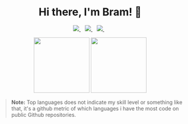 <h1 align='center'>
  Hi there, I'm Bram! 👋
</h1>


<p align='center'>
  <a href="https://www.linkedin.com/in/bramgoedvriend/">
      <img src="https://img.shields.io/badge/linkedin-%230077B5.svg?&style=for-the-badge&logo=linkedin&logoColor=white" />
  </a>&nbsp;&nbsp;
  <a href="https://www.facebook.com/braampje.goedvriend/">
    <img src="https://img.shields.io/badge/Facebook-1877F2?style=for-the-badge&logo=facebook&logoColor=white" />        
  </a>&nbsp;&nbsp;
  <a href="mailto:bram.goedvriend@gmail.com?BODY=%0D%0A%0D%0A%0D%0A%0D%0AI'm%20getting%20in%20touch%20with%20you%20via%20Github!">
    <img src="https://img.shields.io/badge/Gmail-D14836?style=for-the-badge&logo=gmail&logoColor=white" />        
  </a>&nbsp;&nbsp;
</p>

<p align='center'>
  <img src="https://github-readme-stats.vercel.app/api?username=bramikke&show_icons=true&count_private=true" height="150">
  <img src="https://github-readme-stats.vercel.app/api/top-langs/?username=bramikke&layout=compact&count_private=true" height="150">
</p>

> **Note:** Top languages does not indicate my skill level or something like that, it's a github metric of which languages i have the most code on public Github repositories.

<!--
**bramikke/bramikke** is a ✨ _special_ ✨ repository because its `README.md` (this file) appears on your GitHub profile.

Here are some ideas to get you started:

- 🔭 I’m currently working on ...
- 🌱 I’m currently learning ...
- 👯 I’m looking to collaborate on ...
- 🤔 I’m looking for help with ...
- 💬 Ask me about ...
- 📫 How to reach me: ...
- 😄 Pronouns: ...
- ⚡ Fun fact: ...
-->
